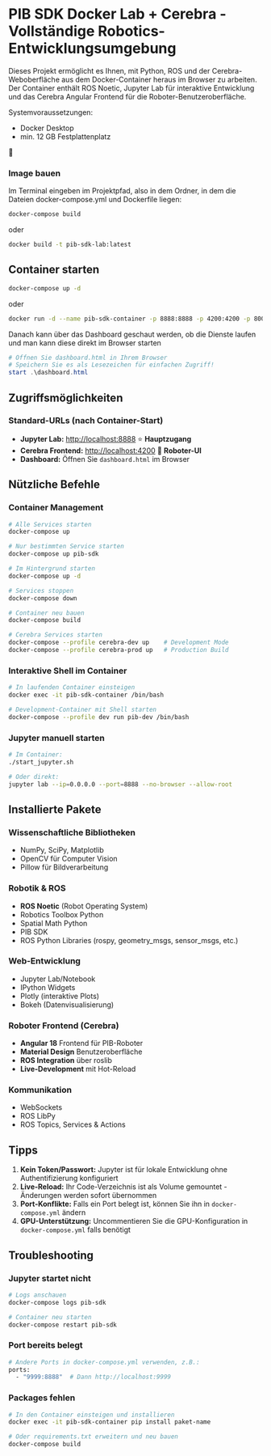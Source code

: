# PIB SDK Docker Lab + Cerebra - Vollständige Robotics-Entwicklungsumgebung

Dieses Projekt ermöglicht es Ihnen, mit Python, ROS und der Cerebra-Weboberfläche aus dem Docker-Container heraus im Browser zu arbeiten. Der Container enthält ROS Noetic, Jupyter Lab für interaktive Entwicklung und das Cerebra Angular Frontend für die Roboter-Benutzeroberfläche.

Systemvoraussetzungen:
- Docker Desktop
- min. 12 GB Festplattenplatz

🚀

### Image bauen
Im Terminal eingeben im Projektpfad, also in dem Ordner, in dem die Dateien docker-compose.yml und Dockerfile liegen:
```bash
docker-compose build
```
oder
```bash
docker build -t pib-sdk-lab:latest
```

## Container starten
```bash
docker-compose up -d 
```
oder
```bash
docker run -d --name pib-sdk-container -p 8888:8888 -p 4200:4200 -p 8000:8000 -p 8080:8080 -p 11311:11311 pib-sdk-lab
```
Danach kann über das Dashboard geschaut werden, ob die Dienste laufen und man kann diese direkt im Browser starten
```powershell
# Öffnen Sie dashboard.html in Ihrem Browser
# Speichern Sie es als Lesezeichen für einfachen Zugriff!
start .\dashboard.html
```

## Zugriffsmöglichkeiten

### Standard-URLs (nach Container-Start)

- **Jupyter Lab:** <http://localhost:8888> ⭐ **Hauptzugang**
- **Cerebra Frontend:** <http://localhost:4200> 🧠 **Roboter-UI**
- **Dashboard:** Öffnen Sie `dashboard.html` im Browser

## Nützliche Befehle

### Container Management
```bash
# Alle Services starten
docker-compose up

# Nur bestimmten Service starten
docker-compose up pib-sdk

# Im Hintergrund starten
docker-compose up -d

# Services stoppen
docker-compose down

# Container neu bauen
docker-compose build

# Cerebra Services starten
docker-compose --profile cerebra-dev up    # Development Mode
docker-compose --profile cerebra-prod up   # Production Build
```

### Interaktive Shell im Container
```bash
# In laufenden Container einsteigen
docker exec -it pib-sdk-container /bin/bash

# Development-Container mit Shell starten
docker-compose --profile dev run pib-dev /bin/bash
```

### Jupyter manuell starten
```bash
# Im Container:
./start_jupyter.sh

# Oder direkt:
jupyter lab --ip=0.0.0.0 --port=8888 --no-browser --allow-root
```

## Installierte Pakete

### Wissenschaftliche Bibliotheken
- NumPy, SciPy, Matplotlib
- OpenCV für Computer Vision
- Pillow für Bildverarbeitung

### Robotik & ROS

- **ROS Noetic** (Robot Operating System)
- Robotics Toolbox Python
- Spatial Math Python
- PIB SDK
- ROS Python Libraries (rospy, geometry_msgs, sensor_msgs, etc.)

### Web-Entwicklung

- Jupyter Lab/Notebook
- IPython Widgets
- Plotly (interaktive Plots)
- Bokeh (Datenvisualisierung)

### Roboter Frontend (Cerebra)

- **Angular 18** Frontend für PIB-Roboter
- **Material Design** Benutzeroberfläche
- **ROS Integration** über roslib
- **Live-Development** mit Hot-Reload

### Kommunikation

- WebSockets
- ROS LibPy
- ROS Topics, Services & Actions

## Tipps

1. **Kein Token/Passwort:** Jupyter ist für lokale Entwicklung ohne Authentifizierung konfiguriert
2. **Live-Reload:** Ihr Code-Verzeichnis ist als Volume gemountet - Änderungen werden sofort übernommen
3. **Port-Konflikte:** Falls ein Port belegt ist, können Sie ihn in `docker-compose.yml` ändern
4. **GPU-Unterstützung:** Uncommentieren Sie die GPU-Konfiguration in `docker-compose.yml` falls benötigt

## Troubleshooting

### Jupyter startet nicht
```bash
# Logs anschauen
docker-compose logs pib-sdk

# Container neu starten
docker-compose restart pib-sdk
```

### Port bereits belegt
```bash
# Andere Ports in docker-compose.yml verwenden, z.B.:
ports:
  - "9999:8888"  # Dann http://localhost:9999
```

### Packages fehlen
```bash
# In den Container einsteigen und installieren
docker exec -it pib-sdk-container pip install paket-name

# Oder requirements.txt erweitern und neu bauen
docker-compose build

```





